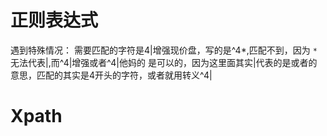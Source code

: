 # 正则表达式
遇到特殊情况：
需要匹配的字符是4|增强现价盘，写的是^4*,匹配不到，因为 `*` 无法代表|,而^4|增强或者^4|他妈的 是可以的，因为这里面其实|代表的是或者的意思，匹配的其实是4开头的字符，或者就用转义^4\|
# Xpath
